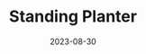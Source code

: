 ---
title: Standing Planter
subtitle: 
layout: default
modal-id: 14
date: 2023-08-30
img: standing-planter.png
# vid: IMG_5096.MOV
thumbnail: standing-planter-thumbnail.png
alt: image-alt
price: Between NAf 55 and NAf 500 depending on size and design
size: Meduim
description: Elevate Your Greenery with Natural Beauty. A Gourd Transformed into a Stunning Planter, Seamlessly Blending Artistry and Functionality to Create a Unique and Exquisite Home for Your Beloved Plants.
tags: planter
---